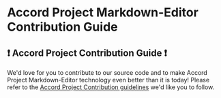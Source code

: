 # Accord Project Markdown-Editor Contribution Guide

## ❗ Accord Project Contribution Guide ❗
We'd love for you to contribute to our source code and to make Accord Project Markdown-Editor technology even better than it is today! Please refer to the [Accord Project Contribution guidelines][apcontribute] we'd like you to follow.

[apcontribute]: https://github.com/accordproject/techdocs/blob/master/CONTRIBUTING.md